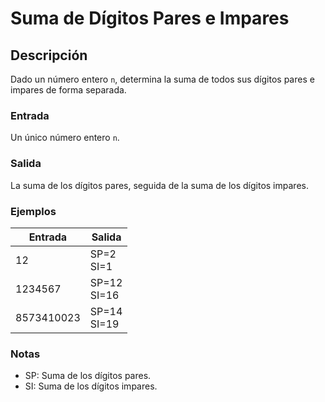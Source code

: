 # Suma de Dígitos Pares e Impares

## Descripción

Dado un número entero `n`, determina la suma de todos sus dígitos pares e impares de forma separada.

### Entrada

Un único número entero `n`.

### Salida

La suma de los dígitos pares, seguida de la suma de los dígitos impares.

### Ejemplos

| Entrada      | Salida                   |
|--------------|--------------------------|
| 12           | SP=2 <br> SI=1            |
| 1234567      | SP=12 <br> SI=16          |
| 8573410023   | SP=14 <br> SI=19          |

### Notas
- SP: Suma de los dígitos pares.
- SI: Suma de los dígitos impares.
